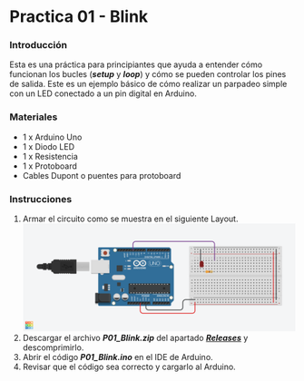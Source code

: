 # Practica 01 - Blink

### Introducción
Esta es una práctica para principiantes que ayuda a entender cómo funcionan los bucles (***setup*** y ***loop***) y cómo se pueden controlar los pines de salida. Este es un ejemplo básico de cómo realizar un parpadeo simple con un LED conectado a un pin digital en Arduino.

### Materiales
* 1 x Arduino Uno
* 1 x Diodo LED
* 1 x Resistencia
* 1 x Protoboard 
* Cables Dupont o puentes para protoboard

### Instrucciones
1. Armar el circuito como se muestra en el siguiente Layout.
![Layout](layout.png)
2. Descargar el archivo ***P01_Blink.zip*** del apartado [***Releases***](https://github.com/ColegioMundodePaz/Robotica/releases) y descomprimirlo.
3. Abrir el código ***P01_Blink.ino*** en el IDE de Arduino.
4. Revisar que el código sea correcto y cargarlo al Arduino.